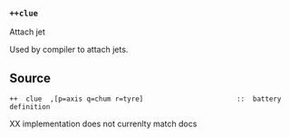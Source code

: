 ### `++clue`

Attach jet

Used by compiler to attach jets.

Source
------

    ++  clue  ,[p=axis q=chum r=tyre]                       ::  battery definition

XX implementation does not currenlty match docs


